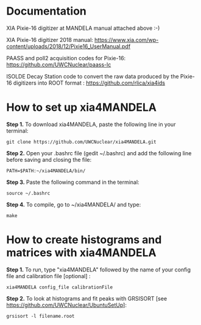 # Documentation

XIA Pixie-16 digitizer at MANDELA manual attached above :-)

XIA Pixie-16 digitizer 2018 manual: https://www.xia.com/wp-content/uploads/2018/12/Pixie16_UserManual.pdf

PAASS and poll2 acquisition codes for Pixie-16: https://github.com/UWCNuclear/paass-lc

ISOLDE Decay Station code to convert the raw data produced by the Pixie-16 digitizers into ROOT format : https://github.com/rlica/xia4ids

# How to set up xia4MANDELA

**Step 1.**	To download xia4MANDELA, paste the following line in your terminal:

    git clone https://github.com/UWCNuclear/xia4MANDELA.git

**Step 2.**	Open your .bashrc file (gedit ~/.bashrc) and add the following line before saving and closing the file:

    PATH=$PATH:~/xia4MANDELA/bin/

**Step 3.**	Paste the following command in the terminal:

    source ~/.bashrc

**Step 4.**	To compile, go to ~/xia4MANDELA/ and type:

    make
   
# How to create histograms and matrices with xia4MANDELA

**Step 1.**	To run, type "xia4MANDELA" followed by the name of your config file and calibration file [optional] :

    xia4MANDELA config_file calibrationFile

**Step 2.**	To look at histograms and fit peaks with GRSISORT [see https://github.com/UWCNuclear/UbuntuSetUp]:

    grsisort -l filename.root
    
    
 
